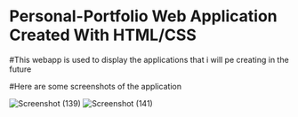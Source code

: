 # Personal-Portfolio Web Application Created With HTML/CSS
#This webapp is used to display the applications that i will pe creating in the future

#Here are some screenshots of the application



![Screenshot (139)](https://user-images.githubusercontent.com/76454677/182507752-60d495bb-5671-44ea-b199-c16c7f03a2fc.png)
![Screenshot (141)](https://user-images.githubusercontent.com/76454677/182507773-54e52330-f84a-4c22-af31-731e7a7a1759.png)
